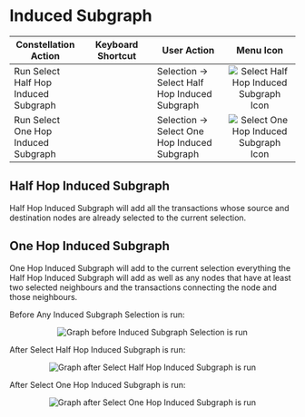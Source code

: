 # Induced Subgraph

<table class="table table-striped">
<colgroup>
<col style="width: 25%" />
<col style="width: 25%" />
<col style="width: 25%" />
<col style="width: 25%" />
</colgroup>
<thead>
<tr class="header">
<th>Constellation Action</th>
<th>Keyboard Shortcut</th>
<th>User Action</th>
<th style="text-align: center;">Menu Icon</th>
</tr>
</thead>
<tbody>
<tr class="odd">
<td>Run Select Half Hop Induced Subgraph</td>
<td></td>
<td>Selection -&gt; Select Half Hop Induced Subgraph</td>
<td style="text-align: center;"><img src="../ext/docs/CoreVisualGraph/resources/half_hop_induced_subgraph.png" alt="Select Half Hop Induced Subgraph Icon" /></td>
</tr>
<tr class="even">
<td>Run Select One Hop Induced Subgraph</td>
<td></td>
<td>Selection -&gt; Select One Hop Induced Subgraph</td>
<td style="text-align: center;"><img src="../ext/docs/CoreVisualGraph/resources/one_hop_induced_subgraph.png" alt="Select One Hop Induced Subgraph Icon" /></td>
</tr>
</tbody>
</table>

## Half Hop Induced Subgraph

Half Hop Induced Subgraph will add all the transactions whose source and
destination nodes are already selected to the current selection.

## One Hop Induced Subgraph

One Hop Induced Subgraph will add to the current selection everything
the Half Hop Induced Subgraph will add as well as any nodes that have at
least two selected neighbours and the transactions connecting the node
and those neighbours.

Before Any Induced Subgraph Selection is run:

<div style="text-align: center">

<img src="../ext/docs/CoreVisualGraph/resources/SelectInducedSubgraphBefore.png" alt="Graph before Induced Subgraph Selection is
run" />

</div>

After Select Half Hop Induced Subgraph is run:

<div style="text-align: center">

<img src="../ext/docs/CoreVisualGraph/resources/SelectHalfHopInducedSubgraphAfter.png" alt="Graph after Select Half Hop Induced Subgraph is
run" />

</div>

After Select One Hop Induced Subgraph is run:

<div style="text-align: center">

<img src="../ext/docs/CoreVisualGraph/resources/SelectOneHopInducedSubgraphAfter.png" alt="Graph after Select One Hop Induced Subgraph is
run" />

</div>
